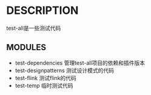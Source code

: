 # DESCRIPTION
test-all是一些测试代码

## MODULES
* test-dependencies 管理test-all项目的依赖和插件版本
* test-designpatterns 测试设计模式的代码
* test-flink 测试flink的代码
* test-temp 临时测试代码

